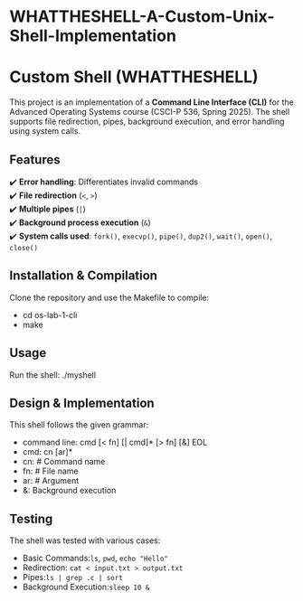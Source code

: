 # WHATTHESHELL-A-Custom-Unix-Shell-Implementation

# Custom Shell (WHATTHESHELL)

This project is an implementation of a **Command Line Interface (CLI)** for the Advanced Operating Systems course (CSCI-P 536, Spring 2025). The shell supports file redirection, pipes, background execution, and error handling using system calls.

## Features
✔️ **Error handling**: Differentiates invalid commands  
✔️ **File redirection** (`<`, `>`)  
✔️ **Multiple pipes** (`|`)  
✔️ **Background process execution** (`&`)  
✔️ **System calls used**: `fork()`, `execvp()`, `pipe()`, `dup2()`, `wait()`, `open()`, `close()`

## Installation & Compilation
Clone the repository and use the Makefile to compile:
- cd os-lab-1-cli
- make

## Usage
Run the shell:
./myshell

## Design & Implementation
This shell follows the given grammar:
- command line: cmd [< fn] [| cmd]* [> fn] [&] EOL
- cmd: cn [ar]*
- cn: <string>   # Command name
- fn: <string>   # File name
- ar: <string>   # Argument
- &: Background execution


## Testing  
The shell was tested with various cases:  

- Basic Commands:`ls`, `pwd`, `echo "Hello"`  
- Redirection: `cat < input.txt > output.txt`  
- Pipes:`ls | grep .c | sort`  
- Background Execution:`sleep 10 &`  


